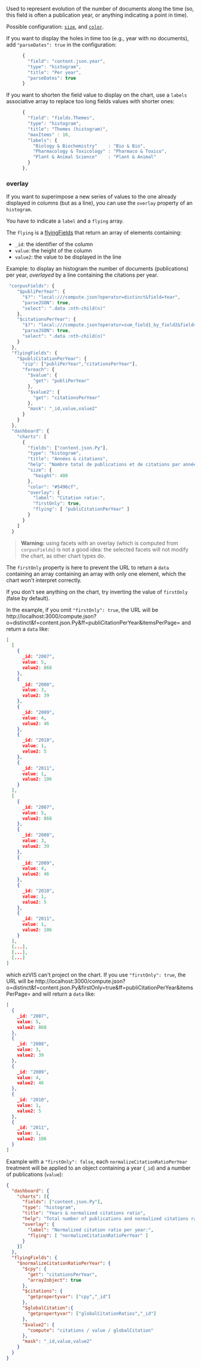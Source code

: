 Used to represent evolution of the number of documents along the time (so,
this field is often a publication year, or anything indicating a point in
time).

Possible configuration: [`size`](Preferences.md#size), and [`color`](Preferences.md#color).

If you want to display the holes in time too (e.g., year with no documents),
add `"parseDates": true` in the configuration:

```javascript
      {
        "field": "content.json.year",
        "type": "histogram",
        "title": "Per year",
        "parseDates": true
      }
```

If you want to shorten the field value to display on the chart, use a `labels`
associative array to replace too long fields values with shorter ones:

```javascript
      {
        "field": "fields.Themes",
        "type": "histogram",
        "title": "Themes (histogram)",
        "maxItems" : 10,
        "labels": {
          "Biology & Biochemistry"    : "Bio & Bio",
          "Pharmacology & Toxicology" : "Pharmaco & Toxico",
          "Plant & Animal Science"    : "Plant & Animal"
        }
      },
```

### overlay

If you want to superimpose a new series of values to the one already displayed
in columns (but as a line), you can use the `overlay` property of an
`histogram`.

You have to indicate a `label` and a `flying` array.

The `flying` is a [flyingFields](FlyingFields.md) that return an array of elements containing:

- `_id`: the identifier of the column
- `value`: the height of the column
- `value2`: the value to be displayed in the line

Example: to display an histogram the number of documents (publications) per
year, *overlayed* by a line containing the citations per year.

```javascript
 "corpusFields": {
    "$publiPerYear": {
      "$?": "local:///compute.json?operator=distinct&field=Year",
      "parseJSON": true,
      "select": ".data :nth-child(n)"
    },
    "$citationsPerYear": {
      "$?": "local:///compute.json?operator=sum_field1_by_field2&field=NbCitations&field=Year",
      "parseJSON": true,
      "select": ".data :nth-child(n)"
    }
  },
  "flyingFields": {
    "$publiCitationPerYear": {
      "zip": ["publiPerYear","citationsPerYear"],
      "foreach": {
        "$value": {
          "get": "publiPerYear"
        },
        "$value2": {
          "get": "citationsPerYear"
        },
        "mask": "_id,value,value2"
      }
    }
  },
  "dashboard": {
    "charts": [
      {
        "fields": ["content.json.Py"],
        "type": "histogram",
        "title": "Années & citations",
        "help": "Nombre total de publications et de citations par année",
        "size": {
          "height": 400
        },
        "color": "#5496cf",
        "overlay": {
          "label": "Citation ratio:",
          "firstOnly": true,
          "flying": [ "publiCitationPerYear" ]
        }
      }
    ]
  }
```

> **Warning:** using facets with an overlay (which is computed from
> `corpusFields`) is not a good idea: the selected facets will not modify
> the chart, as other chart types do.

<a id="firstonly"></a>
The `firstOnly` property is here to prevent the URL to return a `data`
containing an array containing an array with only one element, which the chart
won't interpret correctly.

If you don't see anything on the chart, try inverting the value of `firstOnly`
(false by default).

In the example, if you omit `"firstOnly": true`, the URL will be http://localhost:3000/compute.json?o=distinct&f=content.json.Py&ff=publiCitationPerYear&itemsPerPage= and return a `data` like:

```json
[
  [
    {
      _id: "2007",
      value: 5,
      value2: 868
    },
    {
      _id: "2008",
      value: 3,
      value2: 39
    },
    {
      _id: "2009",
      value: 4,
      value2: 46
    },
    {
      _id: "2010",
      value: 1,
      value2: 5
    },
    {
      _id: "2011",
      value: 1,
      value2: 106
    }
  ],
  [
    {
      _id: "2007",
      value: 5,
      value2: 868
    },
    {
      _id: "2008",
      value: 3,
      value2: 39
    },
    {
      _id: "2009",
      value: 4,
      value2: 46
    },
    {
      _id: "2010",
      value: 1,
      value2: 5
    },
    {
      _id: "2011",
      value: 1,
      value2: 106
    }
  ],
  [...],
  [...],
  [...]
]
```

which ezVIS can't project on the chart. If you use `"firstOnly": true`, the
URL will be http://localhost:3000/compute.json?o=distinct&f=content.json.Py&firstOnly=true&ff=publiCitationPerYear&itemsPerPage=
and will return a `data` like:

```json
[
  {
    _id: "2007",
    value: 5,
    value2: 868
  },
  {
    _id: "2008",
    value: 3,
    value2: 39
  },
  {
    _id: "2009",
    value: 4,
    value2: 46
  },
  {
    _id: "2010",
    value: 1,
    value2: 5
  },
  {
    _id: "2011",
    value: 1,
    value2: 106
  }
]
```

Example with a `"firstOnly": false`, each `normalizeCitationRatioPerYear`
treatment will be applied to an object containing a year (`_id`) and a number
of publications (`value`):

```json
{
  "dashboard": {
    "charts": [{
      "fields": ["content.json.Py"],
      "type": "histogram",
      "title": "Years & normalized citations ratio",
      "help": "Total number of publications and normalized citations ratio per year",
      "overlay": {
        "label": "Normalized citation ratio per year:",
        "flying": [ "normalizeCitationRatioPerYear" ]
      }
    }]
  },
  "flyingFields": {
    "$normalizeCitationRatioPerYear": {
      "$cpy": {
        "get": "citationsPerYear",
        "array2object": true
      },
      "$citations": {
        "getpropertyvar": ["cpy","_id"]
      },
      "$globalCitation":{
        "getpropertyvar": ["globalCitationRatios","_id"]
      },
      "$value2": {
        "compute": "citations / value / globalCitation"
      },
      "mask": "_id,value,value2"
    }
  }
}
```
